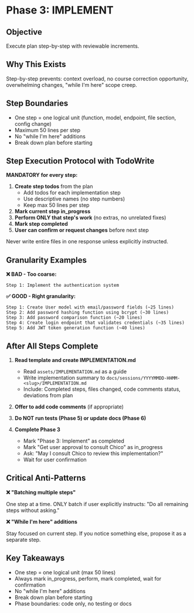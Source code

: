 # Phase 3: IMPLEMENT

## Objective

Execute plan step-by-step with reviewable increments.

## Why This Exists

Step-by-step prevents: context overload, no course correction opportunity, overwhelming changes, "while I'm here" scope creep.

## Step Boundaries

- One step = one logical unit (function, model, endpoint, file section, config change)
- Maximum 50 lines per step
- No "while I'm here" additions
- Break down plan before starting

## Step Execution Protocol with TodoWrite

**MANDATORY for every step:**

1. **Create step todos** from the plan
   - Add todos for each implementation step
   - Use descriptive names (no step numbers)
   - Keep max 50 lines per step
2. **Mark current step in_progress**
3. **Perform ONLY that step's work** (no extras, no unrelated fixes)
4. **Mark step completed**
5. **User can confirm or request changes** before next step

Never write entire files in one response unless explicitly instructed.

## Granularity Examples

**❌ BAD - Too coarse:**
```
Step 1: Implement the authentication system
```

**✅ GOOD - Right granularity:**
```
Step 1: Create User model with email/password fields (~25 lines)
Step 2: Add password hashing function using bcrypt (~30 lines)
Step 3: Add password comparison function (~20 lines)
Step 4: Create login endpoint that validates credentials (~35 lines)
Step 5: Add JWT token generation function (~40 lines)
```

## After All Steps Complete

1. **Read template and create IMPLEMENTATION.md**
   - Read `assets/IMPLEMENTATION.md` as a guide
   - Write implementation summary to `docs/sessions/YYYYMMDD-HHMM-<slug>/IMPLEMENTATION.md`
   - Include: Completed steps, files changed, code comments status, deviations from plan

2. **Offer to add code comments** (if appropriate)

3. **Do NOT run tests (Phase 5) or update docs (Phase 6)**

4. **Complete Phase 3**
   - Mark "Phase 3: Implement" as completed
   - Mark "Get user approval to consult Chico" as in_progress
   - Ask: "May I consult Chico to review this implementation?"
   - Wait for user confirmation

## Critical Anti-Patterns

**❌ "Batching multiple steps"**

One step at a time. ONLY batch if user explicitly instructs: "Do all remaining steps without asking."

**❌ "While I'm here" additions**

Stay focused on current step. If you notice something else, propose it as a separate step.

## Key Takeaways

- One step = one logical unit (max 50 lines)
- Always mark in_progress, perform, mark completed, wait for confirmation
- No "while I'm here" additions
- Break down plan before starting
- Phase boundaries: code only, no testing or docs
